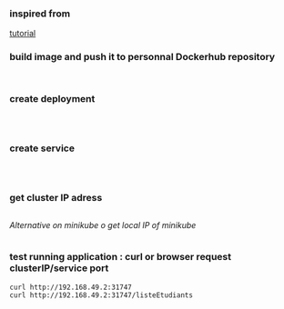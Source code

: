 
### inspired from
[tutorial](https://medium.com/@javatechie/kubernetes-tutorial-run-deploy-spring-boot-application-in-k8s-cluster-using-yaml-configuration-3b079154d232)  

### build image and push it to personnal Dockerhub repository
```docker build --tag skeres95250/spring-api:v1.0 --file ./Dockerfile .
```
```docker image push skeres95250/spring-api:v1.0
```

### create deployment
```kubectl apply -f Deployment.yml
```
```kubectl get deployments.apps
```
```kubectl delete deployments.apps spring-boot-k8s
```

### create service
```kubectl get service
```
```kubectl apply -f Service.yml
```
```kubectl delete service springboot-k8s-svc
```

### get cluster IP adress
```kubectl get nodes -o wide
```

*Alternative on minikube o get local IP of minikube*      
```minikube ip
```

### test running application : curl or browser request clusterIP/service port
`curl http://192.168.49.2:31747`  
`curl http://192.168.49.2:31747/listeEtudiants`  






